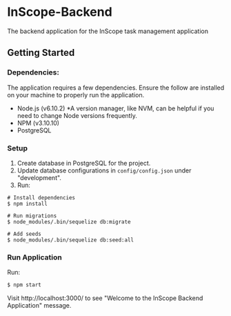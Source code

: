 # InScope-Backend
The backend application for the InScope task management application

## Getting Started

### Dependencies:

The application requires a few dependencies. Ensure the follow are installed
on your machine to properly run the application.
* Node.js (v6.10.2) *A version manager, like NVM, can be helpful if you need to change Node versions frequently.
* NPM (v3.10.10)
* PostgreSQL

### Setup

1. Create database in PostgreSQL for the project.
2. Update database configurations in `config/config.json` under "development".
3. Run:
```
# Install dependencies
$ npm install

# Run migrations
$ node_modules/.bin/sequelize db:migrate

# Add seeds
$ node_modules/.bin/sequelize db:seed:all
```

### Run Application

Run:
```bash
$ npm start
```

Visit http://localhost:3000/ to see "Welcome to the InScope Backend Application" message.
